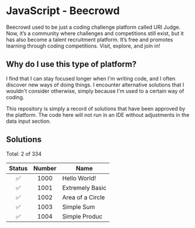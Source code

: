 # JavaScript - Beecrowd

Beecrowd used to be just a coding challenge platform called URI Judge. Now, it’s a community where challenges and competitions still exist, but it has also become a talent recruitment platform. It’s free and promotes learning through coding competitions. Visit, explore, and join in!

## Why do I use this type of platform?

I find that I can stay focused longer when I'm writing code, and I often discover new ways of doing things. I encounter alternative solutions that I wouldn't consider otherwise, simply because I'm used to a certain way of coding.

This repository is simply a record of solutions that have been approved by the platform. The code here will not run in an IDE without adjustments in the data input section.

## Solutions

Total: 2 of 334

| Status | Number  | Name                      |
|:--:    |:--:     |--                         |
| ✅    |1000      |Hello World!               |
| ✅    |1001      |Extremely Basic            |
| ✅    |1002      |Area of a Circle           |
| ✅    |1003      |Simple Sum                 |
| ✅    |1004      |Simple Produc              |
